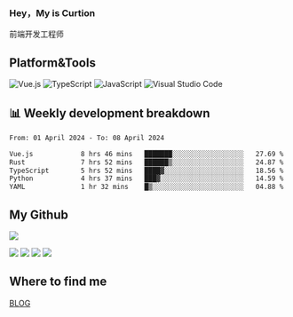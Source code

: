 ### Hey，My is Curtion
前端开发工程师
## Platform&Tools

![Vue.js](https://img.shields.io/badge/-Vue.js-4FC08D?style=flat-square&logo=Vue.js&logoColor=white)
![TypeScript](https://img.shields.io/badge/-TypeScript-007ACC?style=flat-square&logo=typescript&logoColor=white)
![JavaScript](https://img.shields.io/badge/-JavaScript-F7DF1E?style=flat-square&logo=javascript&logoColor=black)
![Visual Studio Code](https://img.shields.io/badge/-VSCode-007ACC?style=flat-square&logo=Visual-Studio-Code&logoColor=white)

## 📊 Weekly development breakdown

<!--START_SECTION:waka-->

```txt
From: 01 April 2024 - To: 08 April 2024

Vue.js            8 hrs 46 mins   ███████░░░░░░░░░░░░░░░░░░   27.69 %
Rust              7 hrs 52 mins   ██████▒░░░░░░░░░░░░░░░░░░   24.87 %
TypeScript        5 hrs 52 mins   ████▓░░░░░░░░░░░░░░░░░░░░   18.56 %
Python            4 hrs 37 mins   ███▓░░░░░░░░░░░░░░░░░░░░░   14.59 %
YAML              1 hr 32 mins    █▒░░░░░░░░░░░░░░░░░░░░░░░   04.88 %
```

<!--END_SECTION:waka-->

## My Github

![](http://github-profile-summary-cards.vercel.app/api/cards/profile-details?username=curtion&theme=nord_bright)

![](http://github-profile-summary-cards.vercel.app/api/cards/stats?username=curtion&theme=nord_bright)
![](http://github-profile-summary-cards.vercel.app/api/cards/productive-time?username=curtion&theme=nord_bright&utcOffset=8)
![](http://github-profile-summary-cards.vercel.app/api/cards/repos-per-language?username=curtion&theme=nord_bright)
![](http://github-profile-summary-cards.vercel.app/api/cards/most-commit-language?username=curtion&theme=nord_bright)

## Where to find me

[BLOG](https://blog.3gxk.net)
